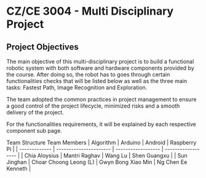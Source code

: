 # CZ/CE 3004 - Multi Disciplinary Project

## Project Objectives

The main objective of this multi-disciplinary project is to build a functional robotic system with both software and hardware components provided by the course. After doing so, the robot has to goes through certain functionalities checks that will be listed below as well as the three main tasks: Fastest Path, Image Recognition and Exploration.

The team adopted the common practices in project management to ensure a good control of the project lifecycle, minimized risks and a smooth delivery of the project.

For the functionalities requirements, it will be explained by each respective component sub page.

Team Structure
Team Members
| Algorithm | Arduino | Android | Raspberry Pi |
| ------------- | ---------------------- | ------------------ | ------------------ |
| Chia Aloysius | Mantri Raghav | Wang Lu | Shen Guangxu |
| Sun Jinghan | Choar Choong Leong (L) | Gwyn Bong Xiao Min | Ng Chen Ee Kenneth |
